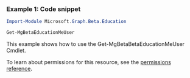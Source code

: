 ### Example 1: Code snippet

```powershellImport-Module Microsoft.Graph.Beta.Education

Get-MgBetaEducationMeUser
```
This example shows how to use the Get-MgBetaBetaEducationMeUser Cmdlet.
To learn about permissions for this resource, see the [permissions reference](/graph/permissions-reference).

